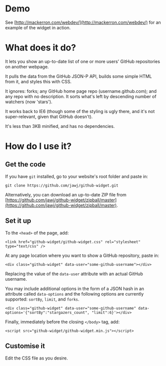 Demo
====

See [http://mackerron.com/webdev/](http://mackerron.com/webdev/) for an example of the widget in action.


What does it do?
================

It lets you show an up-to-date list of one or more users' GitHub repositories on another webpage.

It pulls the data from the GitHub JSON-P API, builds some simple HTML from it, and styles this with CSS.

It ignores: forks; any GitHub home page repo (username.github.com); and any repo with no description. It sorts what's left by descending number of watchers (now 'stars').

It works back to IE6 (though some of the styling is ugly there, and it's not super-relevant, given that GitHub doesn't).

It's less than 3KB minified, and has no dependencies.


How do I use it?
================

Get the code
------------

If you have `git` installed, go to your website's root folder and paste in:

    git clone https://github.com/jawj/github-widget.git

Alternatively, you can download an up-to-date ZIP file from [https://github.com/jawj/github-widget/zipball/master](https://github.com/jawj/github-widget/zipball/master).

Set it up
---------

To the `<head>` of the page, add:

    <link href="github-widget/github-widget.css" rel="stylesheet" type="text/css" />

At any page location where you want to show a GitHub repository, paste in:

    <div class="github-widget" data-user="some-github-username"></div>

Replacing the value of the `data-user` attribute with an actual GitHub username.

You may include additional options in the form of a JSON hash in an attribute called `data-options`
and the following options are currently supported: `sortBy`, `limit`, and `forks`.

    <div class="github-widget" data-user="some-github-username" data-options='{"sortBy":"stargazers_count", "limit":6}'></div>

Finally, immediately before the closing `</body>` tag, add:

    <script src="github-widget/github-widget.min.js"></script>


Customise it
------------

Edit the CSS file as you desire.
